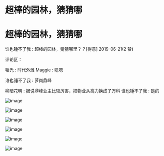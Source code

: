 # 超棒的园林，猜猜哪

# 超棒的园林，猜猜哪

谁也锤不了我 : 超棒的园林，猜猜哪里？？[得意] 2019-06-21(2 赞)

评论区：

韬光 : 时代外滩 Maggie : 嗯嗯

谁也锤不了我 : 萝岗鼎峰

柳暗花明 : 据说鼎峰业主比较厉害，把物业从高力换成了万科 谁也锤不了我 : 是的

![image](img/Image_0144.png)

![image](img/Image_0154.png)

![image](img/Image_0164.png)

![image](img/Image_0174.png)

![image](img/Image_0183.png)

![image](img/Image_0193.png)